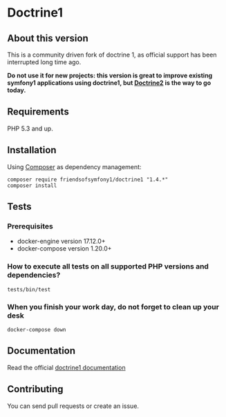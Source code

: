 Doctrine1
=========

About this version
------------------

This is a community driven fork of doctrine 1, as official support has been interrupted long time ago.

**Do not use it for new projects: this version is great to improve existing symfony1 applications using doctrine1, but [Doctrine2](https://www.doctrine-project.org/projects/orm.html) is the way to go today.**


Requirements
------------

PHP 5.3 and up.


Installation
------------

Using [Composer](http://getcomposer.org/doc/00-intro.md) as dependency management:

    composer require friendsofsymfony1/doctrine1 "1.4.*"
    composer install



Tests
-----

### Prerequisites

  * docker-engine version 17.12.0+
  * docker-compose version 1.20.0+

### How to execute all tests on all supported PHP versions and dependencies?

    tests/bin/test

### When you finish your work day, do not forget to clean up your desk

    docker-compose down


Documentation
-------------

Read the official [doctrine1 documentation](https://web.archive.org/web/20171008235327/http://docs.doctrine-project.org:80/projects/doctrine1/en/latest/en/manual/index.html)


Contributing
------------

You can send pull requests or create an issue.
